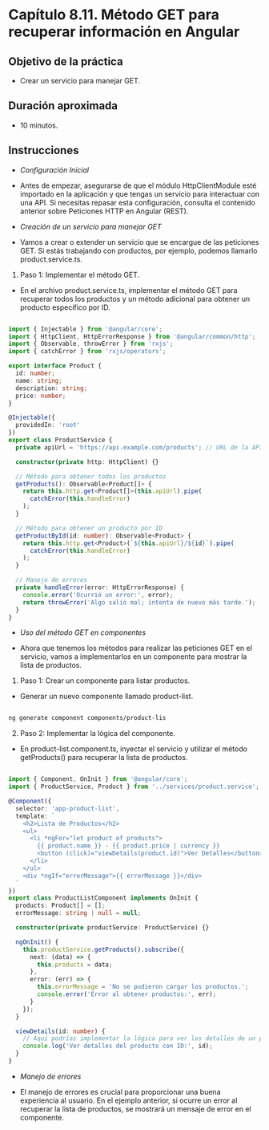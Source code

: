 # Capítulo 8.11. Método GET para recuperar información en Angular

## Objetivo de la práctica
- Crear un servicio para manejar GET.
  
## Duración aproximada
- 10 minutos.

## Instrucciones 

- *Configuración Inicial*

- Antes de empezar, asegurarse de que el módulo HttpClientModule esté importado en la aplicación y que tengas un servicio para interactuar con una API. Si necesitas repasar esta configuración, consulta el contenido anterior sobre Peticiones HTTP en Angular (REST).

- *Creación de un servicio para manejar GET*

- Vamos a crear o extender un servicio que se encargue de las peticiones GET. Si estás trabajando con productos, por ejemplo, podemos llamarlo product.service.ts.

1. Paso 1: Implementar el método GET.

- En el archivo product.service.ts, implementar el método GET para recuperar todos los productos y un método adicional para obtener un producto específico por ID.

```typescript

import { Injectable } from '@angular/core';
import { HttpClient, HttpErrorResponse } from '@angular/common/http';
import { Observable, throwError } from 'rxjs';
import { catchError } from 'rxjs/operators';

export interface Product {
  id: number;
  name: string;
  description: string;
  price: number;
}

@Injectable({
  providedIn: 'root'
})
export class ProductService {
  private apiUrl = 'https://api.example.com/products'; // URL de la API

  constructor(private http: HttpClient) {}

  // Método para obtener todos los productos
  getProducts(): Observable<Product[]> {
    return this.http.get<Product[]>(this.apiUrl).pipe(
      catchError(this.handleError)
    );
  }

  // Método para obtener un producto por ID
  getProductById(id: number): Observable<Product> {
    return this.http.get<Product>(`${this.apiUrl}/${id}`).pipe(
      catchError(this.handleError)
    );
  }

  // Manejo de errores
  private handleError(error: HttpErrorResponse) {
    console.error('Ocurrió un error:', error);
    return throwError('Algo salió mal; intenta de nuevo más tarde.');
  }
}
```

- *Uso del método GET en componentes*

- Ahora que tenemos los métodos para realizar las peticiones GET en el servicio, vamos a implementarlos en un componente para mostrar la lista de productos.

1. Paso 1: Crear un componente para listar productos.

- Generar un nuevo componente llamado product-list.

```bash

ng generate component components/product-lis
```

2. Paso 2: Implementar la lógica del componente.

- En product-list.component.ts, inyectar el servicio y utilizar el método getProducts() para recuperar la lista de productos.

```typescript

import { Component, OnInit } from '@angular/core';
import { ProductService, Product } from '../services/product.service';

@Component({
  selector: 'app-product-list',
  template: `
    <h2>Lista de Productos</h2>
    <ul>
      <li *ngFor="let product of products">
        {{ product.name }} - {{ product.price | currency }}
        <button (click)="viewDetails(product.id)">Ver Detalles</button>
      </li>
    </ul>
    <div *ngIf="errorMessage">{{ errorMessage }}</div>
  `
})
export class ProductListComponent implements OnInit {
  products: Product[] = [];
  errorMessage: string | null = null;

  constructor(private productService: ProductService) {}

  ngOnInit() {
    this.productService.getProducts().subscribe({
      next: (data) => {
        this.products = data;
      },
      error: (err) => {
        this.errorMessage = 'No se pudieron cargar los productos.';
        console.error('Error al obtener productos:', err);
      }
    });
  }

  viewDetails(id: number) {
    // Aquí podrías implementar la lógica para ver los detalles de un producto
    console.log('Ver detalles del producto con ID:', id);
  }
}
```

- *Manejo de errores*

- El manejo de errores es crucial para proporcionar una buena experiencia al usuario. En el ejemplo anterior, si ocurre un error al recuperar la lista de productos, se mostrará un mensaje de error en el componente.

